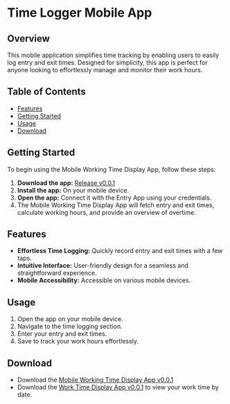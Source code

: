 # Time Logger Mobile App

## Overview

This mobile application simplifies time tracking by enabling users to easily log entry and exit times. Designed for simplicity, this app is perfect for anyone looking to effortlessly manage and monitor their work hours.

## Table of Contents

- [Features](#features)
- [Getting Started](#getting-started)
- [Usage](#usage)
- [Download](#download)

## Getting Started

To begin using the Mobile Working Time Display App, follow these steps:

1. **Download the app:** [Release v0.0.1](https://github.com/ARNAB-BOTMAS/AddTime/releases/download/v0.0.1/AddTime.apk)
2. **Install the app:** On your mobile device.
3. **Open the app:** Connect it with the Entry App using your credentials.
4. The Mobile Working Time Display App will fetch entry and exit times, calculate working hours, and provide an overview of overtime.

## Features

- **Effortless Time Logging:** Quickly record entry and exit times with a few taps.
- **Intuitive Interface:** User-friendly design for a seamless and straightforward experience.
- **Mobile Accessibility:** Accessible on various mobile devices.

## Usage

1. Open the app on your mobile device.
2. Navigate to the time logging section.
3. Enter your entry and exit times.
4. Save to track your work hours effortlessly.

## Download

- Download the [Mobile Working Time Display App v0.0.1](https://github.com/ARNAB-BOTMAS/AddTime/releases/download/v0.0.1/AddTime.apk)
- Download the [Work Time Display App v0.0.1](https://github.com/ARNAB-BOTMAS/ApplicationOvertime/releases/download/v0.0.1/DisplayOverTime.apk) to view your work time by date.
